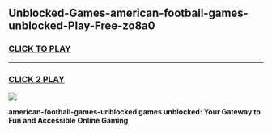 
## Unblocked-Games-american-football-games-unblocked-Play-Free-zo8a0
<h3>
<a href="https://premium76.site?title=american-football-games-unblocked&ref=23A">CLICK TO PLAY</a></h3>
<hr>

<h3>
<a href="https://premium76.site?title=american-football-games-unblocked&ref=23A">CLICK 2 PLAY</a>
  
</h3>

<a href="https://premium76.site?title=american-football-games-unblocked&ref=23A"><img src="https://clearcache.store/games.png"></a>


**american-football-games-unblocked games unblocked: Your Gateway to Fun and Accessible Online Gaming**
